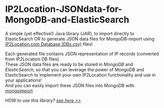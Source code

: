 # IP2Location-JSONdata-for-MongoDB-and-ElasticSearch
A simple (yet effective!) Java library (JAR), to import directly to ElasticSearch OR to generate JSON data files for MongoDB-import using [IP2Location.com Database (DBx.csv)](http://lite.ip2location.com) files!   
   
Each generated file contains JSON representation of IP records (converted from IP2Location DB files).       
These JSON data files are ready to be stored in *MongoDB* and *ElasticSearch*, so that you can leverage the power of MongoDB and ElasticSearch to implement your own IP2Location functionality and use in your applications!     
And you can easily import these JSON files into MongoDB with [mongoimport](http://docs.mongodb.org/manual/reference/program/mongoimport)   

*HOW to use this library? [see here >>](http://wareninja.github.io/ip2location-jsondata)*   
